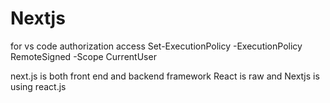 # Nextjs

for vs code authorization access
Set-ExecutionPolicy -ExecutionPolicy RemoteSigned -Scope CurrentUser


next.js is both front end and backend framework
React is raw and Nextjs is using react.js